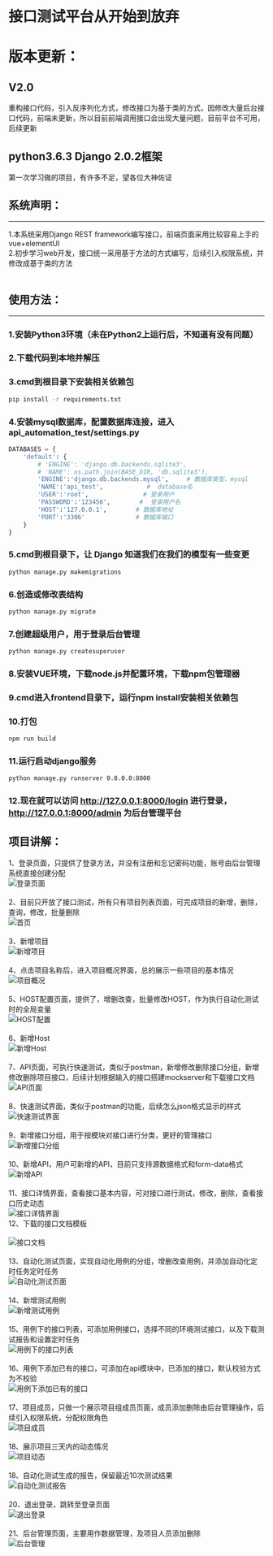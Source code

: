 # 接口测试平台从开始到放弃
# 版本更新：
## V2.0<br>
重构接口代码，引入反序列化方式，修改接口为基于类的方式，因修改大量后台接口代码，前端未更新，所以目前前端调用接口会出现大量问题，目前平台不可用，后续更新
## python3.6.3 Django 2.0.2框架
第一次学习做的项目，有许多不足，望各位大神佐证<br>

## 系统声明：
---
1.本系统采用Django REST framework编写接口，前端页面采用比较容易上手的vue+elementUI<br>
2.初步学习web开发，接口统一采用基于方法的方式编写，后续引入权限系统，并修改成基于类的方法<br></br>

## 使用方法：
---
### 1.安装Python3环境（未在Python2上运行后，不知道有没有问题）<br>
### 2.下载代码到本地并解压<br>
### 3.cmd到根目录下安装相关依赖包<br>
```bash
pip install -r requirements.txt
```
### 4.安装mysql数据库，配置数据库连接，进入api_automation_test/settings.py<br>
```python
DATABASES = {
    'default': {
        # 'ENGINE': 'django.db.backends.sqlite3',
        # 'NAME': os.path.join(BASE_DIR, 'db.sqlite3'),
        'ENGINE':'django.db.backends.mysql',     # 数据库类型，mysql
        'NAME':'api_test',            #  database名
        'USER':'root',               # 登录用户
        'PASSWORD':'123456',        #  登录用户名
        'HOST':'127.0.0.1',        # 数据库地址
        'PORT':'3306'              # 数据库端口
    }
}
```
### 5.cmd到根目录下，让 Django 知道我们在我们的模型有一些变更<br>
```bash
python manage.py makemigrations
```
### 6.创造或修改表结构<br>
```bash
python manage.py migrate 
```
### 7.创建超级用户，用于登录后台管理<br>
```bash
python manage.py createsuperuser
```
### 8.安装VUE环境，下载node.js并配置环境，下载npm包管理器<br>
### 9.cmd进入frontend目录下，运行npm install安装相关依赖包<br>
### 10.打包<br>
```bash
npm run build
```
### 11.运行启动django服务<br>
```bash
python manage.py runserver 0.0.0.0:8000
```
### 12.现在就可以访问 http://127.0.0.1:8000/login 进行登录， http://127.0.0.1:8000/admin 为后台管理平台<br>

项目讲解：
----
1、登录页面，只提供了登录方法，并没有注册和忘记密码功能，账号由后台管理系统直接创建分配<br>
![登录页面](https://github.com/githublitao/api_automation_test/blob/master/img/%E7%99%BB%E5%BD%95%E9%A1%B5%E9%9D%A2.png)<br>
<br>
2、目前只开放了接口测试，所有只有项目列表页面，可完成项目的新增，删除，查询，修改，批量删除<br>
![首页](https://github.com/githublitao/api_automation_test/blob/master/img/%E9%A6%96%E9%A1%B5.png)<br>
<br>
3、新增项目<br>
![新增项目](https://github.com/githublitao/api_automation_test/blob/master/img/%E6%96%B0%E5%A2%9E%E9%A1%B9%E7%9B%AE.png)<br>
<br>
4、点击项目名称后，进入项目概况界面，总的展示一些项目的基本情况<br>
![项目概况](https://github.com/githublitao/api_automation_test/blob/master/img/%E9%A1%B9%E7%9B%AE%E6%A6%82%E5%86%B5.png)<br>
<br>
5、HOST配置页面，提供了，增删改查，批量修改HOST，作为执行自动化测试时的全局变量<br>
![HOST配置](https://github.com/githublitao/api_automation_test/blob/master/img/HOST%E9%85%8D%E7%BD%AE.png)<br>
<br>
6、新增Host<br>
![新增Host](https://github.com/githublitao/api_automation_test/blob/master/img/%E6%96%B0%E5%A2%9EHost.png)<br>
<br>
7、API页面，可执行快速测试，类似于postman，新增修改删除接口分组，新增修改删除项目接口，后续计划根据输入的接口搭建mockserver和下载接口文档<br>
![API页面](https://github.com/githublitao/api_automation_test/blob/master/img/API%E5%88%97%E8%A1%A8.png)<br>
<br>
8、快速测试界面，类似于postman的功能，后续怎么json格式显示的样式<br>
![快速测试界面](https://github.com/githublitao/api_automation_test/blob/master/img/%E5%BF%AB%E9%80%9F%E6%B5%8B%E8%AF%95.png)<br><br>
9、新增接口分组，用于按模块对接口进行分类，更好的管理接口<br>
![新增接口分组](https://github.com/githublitao/api_automation_test/blob/master/img/%E6%96%B0%E5%A2%9E%E5%88%86%E7%BB%84.png)<br><br>
10、新增API，用户可新增的API，目前只支持源数据格式和form-data格式<br>
![新增API](https://github.com/githublitao/api_automation_test/blob/master/img/%E6%96%B0%E5%A2%9EAPI.png)<br><br>
11、接口详情界面，查看接口基本内容，可对接口进行测试，修改，删除，查看接口历史动态<br>
![接口详情界面](https://github.com/githublitao/api_automation_test/blob/master/img/%E6%8E%A5%E5%8F%A3%E8%AF%A6%E6%83%85.png)<br>
12、下载的接口文档模板<br><br>
![接口文档](https://github.com/githublitao/api_automation_test/blob/master/img/%E6%8E%A5%E5%8F%A3%E6%96%87%E6%A1%A3%E6%A8%A1%E5%9D%97.png)<br><br>
13、自动化测试页面，实现自动化用例的分组，增删改查用例，并添加自动化定时任务定时任务<br>
![自动化测试页面](https://github.com/githublitao/api_automation_test/blob/master/img/%E7%94%A8%E4%BE%8B%E5%88%97%E8%A1%A8.png)<br><br>
14、新增测试用例<br>
![新增测试用例](https://github.com/githublitao/api_automation_test/blob/master/img/%E6%96%B0%E5%A2%9E%E7%94%A8%E4%BE%8B.png)<br><br>
15、用例下的接口列表，可添加用例接口，选择不同的环境测试接口，以及下载测试报告和设置定时任务<br>
![用例下的接口列表](https://github.com/githublitao/api_automation_test/blob/master/img/%E7%94%A8%E4%BE%8B%E5%88%97%E8%A1%A8.png)<br><br>
16、用例下添加已有的接口，可添加在api模块中，已添加的接口，默认校验方式为不校验<br>
![用例下添加已有的接口](https://github.com/githublitao/api_automation_test/blob/master/img/%E6%B7%BB%E5%8A%A0%E7%94%A8%E4%BE%8B%E4%B8%8B%E5%B7%B2%E6%9C%89%E7%9A%84%E6%8E%A5%E5%8F%A3.png)<br><br>
17、项目成员，只做一个展示项目组成员页面，成员添加删除由后台管理操作，后续引入权限系统，分配权限角色<br>
![项目成员](https://github.com/githublitao/api_automation_test/blob/master/img/%E6%88%90%E5%91%98%E7%AE%A1%E7%90%86.png)<br>
<br>
18、展示项目三天内的动态情况<br>
![项目动态](https://github.com/githublitao/api_automation_test/blob/master/img/%E9%A1%B9%E7%9B%AE%E5%8A%A8%E6%80%81.png)<br>
<br>
18、自动化测试生成的报告，保留最近10次测试结果<br>
![自动化测试报告](https://github.com/githublitao/api_automation_test/blob/master/img/%E8%87%AA%E5%8A%A8%E5%8C%96%E6%B5%8B%E8%AF%95%E6%8A%A5%E5%91%8A.png)<br>
<br>
20、退出登录，跳转至登录页面<br>
![退出登录](https://github.com/githublitao/api_automation_test/blob/master/img/%E9%80%80%E5%87%BA%E7%99%BB%E5%BD%95.png)<br>
<br>
21、后台管理页面，主要用作数据管理，及项目人员添加删除<br>
![后台管理](https://github.com/githublitao/api_automation_test/blob/master/img/%E5%90%8E%E5%8F%B0%E7%AE%A1%E7%90%86%E9%A1%B5%E9%9D%A2.png)
